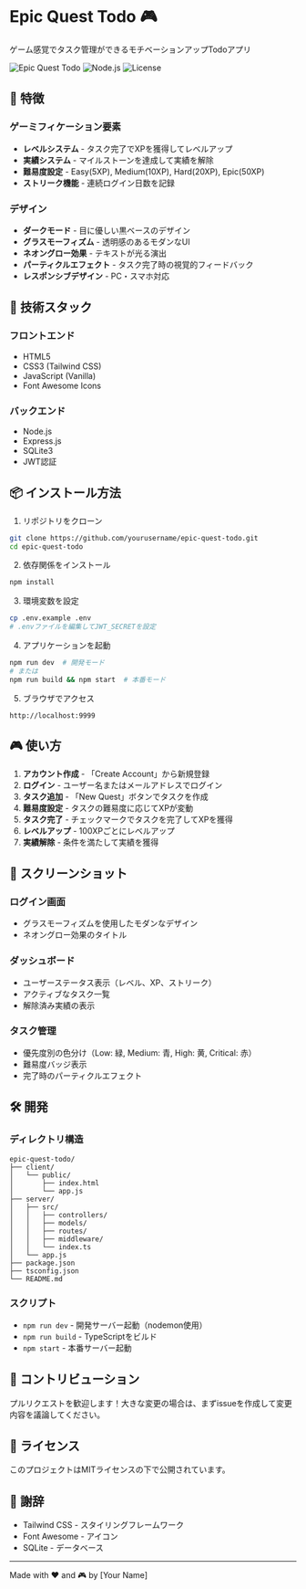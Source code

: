# Epic Quest Todo 🎮

ゲーム感覚でタスク管理ができるモチベーションアップTodoアプリ

![Epic Quest Todo](https://img.shields.io/badge/Epic%20Quest-Todo%20App-purple)
![Node.js](https://img.shields.io/badge/Node.js-v20.19.0-green)
![License](https://img.shields.io/badge/license-MIT-blue)

## 🌟 特徴

### ゲーミフィケーション要素
- **レベルシステム** - タスク完了でXPを獲得してレベルアップ
- **実績システム** - マイルストーンを達成して実績を解除
- **難易度設定** - Easy(5XP), Medium(10XP), Hard(20XP), Epic(50XP)
- **ストリーク機能** - 連続ログイン日数を記録

### デザイン
- **ダークモード** - 目に優しい黒ベースのデザイン
- **グラスモーフィズム** - 透明感のあるモダンなUI
- **ネオングロー効果** - テキストが光る演出
- **パーティクルエフェクト** - タスク完了時の視覚的フィードバック
- **レスポンシブデザイン** - PC・スマホ対応

## 🚀 技術スタック

### フロントエンド
- HTML5
- CSS3 (Tailwind CSS)
- JavaScript (Vanilla)
- Font Awesome Icons

### バックエンド
- Node.js
- Express.js
- SQLite3
- JWT認証

## 📦 インストール方法

1. リポジトリをクローン
```bash
git clone https://github.com/yourusername/epic-quest-todo.git
cd epic-quest-todo
```

2. 依存関係をインストール
```bash
npm install
```

3. 環境変数を設定
```bash
cp .env.example .env
# .envファイルを編集してJWT_SECRETを設定
```

4. アプリケーションを起動
```bash
npm run dev  # 開発モード
# または
npm run build && npm start  # 本番モード
```

5. ブラウザでアクセス
```
http://localhost:9999
```

## 🎮 使い方

1. **アカウント作成** - 「Create Account」から新規登録
2. **ログイン** - ユーザー名またはメールアドレスでログイン
3. **タスク追加** - 「New Quest」ボタンでタスクを作成
4. **難易度設定** - タスクの難易度に応じてXPが変動
5. **タスク完了** - チェックマークでタスクを完了してXPを獲得
6. **レベルアップ** - 100XPごとにレベルアップ
7. **実績解除** - 条件を満たして実績を獲得

## 📱 スクリーンショット

### ログイン画面
- グラスモーフィズムを使用したモダンなデザイン
- ネオングロー効果のタイトル

### ダッシュボード
- ユーザーステータス表示（レベル、XP、ストリーク）
- アクティブなタスク一覧
- 解除済み実績の表示

### タスク管理
- 優先度別の色分け（Low: 緑, Medium: 青, High: 黄, Critical: 赤）
- 難易度バッジ表示
- 完了時のパーティクルエフェクト

## 🛠️ 開発

### ディレクトリ構造
```
epic-quest-todo/
├── client/
│   └── public/
│       ├── index.html
│       └── app.js
├── server/
│   ├── src/
│   │   ├── controllers/
│   │   ├── models/
│   │   ├── routes/
│   │   ├── middleware/
│   │   └── index.ts
│   └── app.js
├── package.json
├── tsconfig.json
└── README.md
```

### スクリプト
- `npm run dev` - 開発サーバー起動（nodemon使用）
- `npm run build` - TypeScriptをビルド
- `npm start` - 本番サーバー起動

## 🤝 コントリビューション

プルリクエストを歓迎します！大きな変更の場合は、まずissueを作成して変更内容を議論してください。

## 📄 ライセンス

このプロジェクトはMITライセンスの下で公開されています。

## 🙏 謝辞

- Tailwind CSS - スタイリングフレームワーク
- Font Awesome - アイコン
- SQLite - データベース

---

Made with ❤️ and 🎮 by [Your Name]
